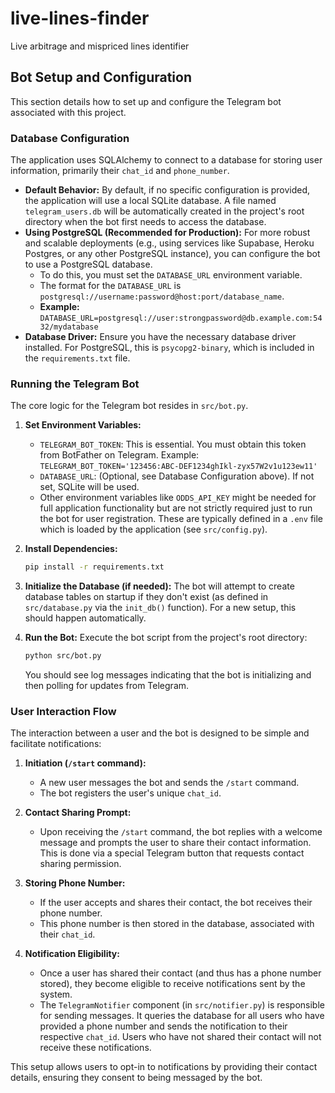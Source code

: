 # live-lines-finder
Live arbitrage and mispriced lines identifier

## Bot Setup and Configuration

This section details how to set up and configure the Telegram bot associated with this project.

### Database Configuration

The application uses SQLAlchemy to connect to a database for storing user information, primarily their `chat_id` and `phone_number`.

-   **Default Behavior:** By default, if no specific configuration is provided, the application will use a local SQLite database. A file named `telegram_users.db` will be automatically created in the project's root directory when the bot first needs to access the database.
-   **Using PostgreSQL (Recommended for Production):** For more robust and scalable deployments (e.g., using services like Supabase, Heroku Postgres, or any other PostgreSQL instance), you can configure the bot to use a PostgreSQL database.
    -   To do this, you must set the `DATABASE_URL` environment variable.
    -   The format for the `DATABASE_URL` is `postgresql://username:password@host:port/database_name`.
    -   **Example:** `DATABASE_URL=postgresql://user:strongpassword@db.example.com:5432/mydatabase`
-   **Database Driver:** Ensure you have the necessary database driver installed. For PostgreSQL, this is `psycopg2-binary`, which is included in the `requirements.txt` file.

### Running the Telegram Bot

The core logic for the Telegram bot resides in `src/bot.py`.

1.  **Set Environment Variables:**
    *   `TELEGRAM_BOT_TOKEN`: This is essential. You must obtain this token from BotFather on Telegram.
        Example: `TELEGRAM_BOT_TOKEN='123456:ABC-DEF1234ghIkl-zyx57W2v1u123ew11'`
    *   `DATABASE_URL`: (Optional, see Database Configuration above). If not set, SQLite will be used.
    *   Other environment variables like `ODDS_API_KEY` might be needed for full application functionality but are not strictly required just to run the bot for user registration. These are typically defined in a `.env` file which is loaded by the application (see `src/config.py`).

2.  **Install Dependencies:**
    ```bash
    pip install -r requirements.txt
    ```

3.  **Initialize the Database (if needed):**
    The bot will attempt to create database tables on startup if they don't exist (as defined in `src/database.py` via the `init_db()` function). For a new setup, this should happen automatically.

4.  **Run the Bot:**
    Execute the bot script from the project's root directory:
    ```bash
    python src/bot.py
    ```
    You should see log messages indicating that the bot is initializing and then polling for updates from Telegram.

### User Interaction Flow

The interaction between a user and the bot is designed to be simple and facilitate notifications:

1.  **Initiation (`/start` command):**
    -   A new user messages the bot and sends the `/start` command.
    -   The bot registers the user's unique `chat_id`.

2.  **Contact Sharing Prompt:**
    -   Upon receiving the `/start` command, the bot replies with a welcome message and prompts the user to share their contact information. This is done via a special Telegram button that requests contact sharing permission.

3.  **Storing Phone Number:**
    -   If the user accepts and shares their contact, the bot receives their phone number.
    -   This phone number is then stored in the database, associated with their `chat_id`.

4.  **Notification Eligibility:**
    -   Once a user has shared their contact (and thus has a phone number stored), they become eligible to receive notifications sent by the system.
    -   The `TelegramNotifier` component (in `src/notifier.py`) is responsible for sending messages. It queries the database for all users who have provided a phone number and sends the notification to their respective `chat_id`. Users who have not shared their contact will not receive these notifications.

This setup allows users to opt-in to notifications by providing their contact details, ensuring they consent to being messaged by the bot.
